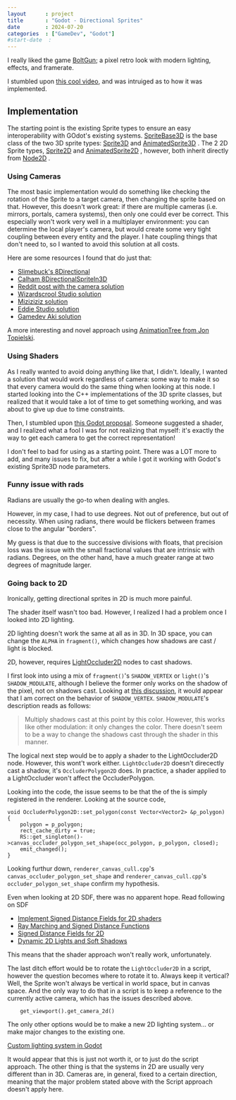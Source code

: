 ```yaml
---
layout      : project
title       : "Godot - Directional Sprites"
date        : 2024-07-20
categories  : ["GameDev", "Godot"]
#start-date  : 
---
```



I really liked the game [BoltGun](https://www.focus-entmt.com/en/games/warhammer-40000-boltgun); a pixel retro look with modern lighting, effects, and framerate.

I stumbled upon [this cool video](https://www.youtube.com/watch?v=v6hg7fYSw8I), and was intruiged as to how it was implemented.


## Implementation
The starting point is the existing Sprite types to ensure an easy interoperability with GOdot's existing systems.
[SpriteBase3D](https://docs.godotengine.org/en/stable/classes/class_spritebase3d.html) is the base class of the two 3D sprite types:
[Sprite3D](https://docs.godotengine.org/en/stable/classes/class_sprite3d.html)
and
[AnimatedSprite3D](https://docs.godotengine.org/en/stable/classes/class_animatedsprite3d.html)
. The 2 2D Sprite types,
[Sprite2D](https://docs.godotengine.org/en/stable/classes/class_sprite2d.html)
and
[AnimatedSprite2D](https://docs.godotengine.org/en/stable/classes/class_animatedsprite2d.html)
, however, both inherit directly from
[Node2D](https://docs.godotengine.org/en/stable/classes/class_node2d.html)
.

### Using Cameras
The most basic implementation would do something like checking the rotation of the Sprite to a target camera, then changing the sprite based on that.
However, this doesn't work great: if there are multiple cameras (i.e. mirrors, portals, camera systems), then only one could ever be correct.
This especially won't work very well in a multiplayer environment: you can determine the local player's camera, but would create some very tight coupling between every entity and the player. I hate coupling things that don't need to, so I wanted to avoid this solution at all costs.

Here are some resources I found that do just that:
- [Slimebuck's 8Directional](https://github.com/slimebuck/Slimebucks-Godot-8Directional-Example)
- [Calham 8DirectionalSpriteIn3D](https://github.com/calham-21/8DirectionalSpriteIn3DDemo)
- [Reddit post with the camera solution](https://www.reddit.com/r/godot/comments/19bvu0l/testing_8directional_sprites_in_3d_thoughts/)
- [Wizardscrool Studio solution](https://www.youtube.com/watch?v=8p0UFkQhJ_M&ab_channel=WizardscrollStudio)
- [Miziziziz solution](https://www.youtube.com/watch?v=q0sLPbyIbQg&ab_channel=Miziziziz)
- [Eddie Studio solution](https://www.youtube.com/watch?v=tAElk1WnYn8&ab_channel=Eddie)
- [Gamedev Aki solution](https://www.youtube.com/watch?v=NZ7EP1Kt_sI&ab_channel=GamedevAki)

A more interesting and novel approach using [AnimationTree from Jon Topielski](https://www.youtube.com/watch?v=Xf2RduncoNU).


### Using Shaders
As I really wanted to avoid doing anything like that, I didn't.
Ideally, I wanted a solution that would work regardless of camera: some way to make it so that every camera would do the same thing when looking at this node.
I started looking into the C++ implementations of the 3D sprite classes, but realized that it would take a lot of time to get something working, and was about to give up due to time constraints.

Then, I stumbled upon [this Godot proposal](https://github.com/godotengine/godot-proposals/discussions/5082).
Someone suggested a shader, and I realized what a fool I was for not realizing that myself: it's exactly the way to get each camera to get the correct representation!

I don't feel to bad for using as a starting point.
There was a LOT more to add, and many issues to fix, but after a while I got it working with Godot's existing Sprite3D node parameters.

### Funny issue with rads
Radians are usually the go-to when dealing with angles.

However, in my case, I had to use degrees. Not out of preference, but out of necessity. When using radians, there would be flickers between frames close to the angular "borders".

My guess is that due to the successive divisions with floats, that precision loss was the issue with the small fractional values that are intrinsic with radians.
Degrees, on the other hand, have a much greater range at two degrees of magnitude larger.

### Going back to 2D
Ironically, getting directional sprites in 2D is much more painful.

The shader itself wasn't too bad. However, I realized I had a problem once I looked into 2D lighting.

2D lighting doesn't work the same at all as in 3D. In 3D space, you can change the `ALPHA` in `fragment()`, which changes how shadows are cast / light is blocked.

2D, however, requires [LightOccluder2D](https://docs.godotengine.org/en/stable/classes/class_lightoccluder2d.html) nodes to cast shadows.

I first look into using a mix of `fragment()`'s `SHADOW_VERTEX` or `light()`'s `SHADOW_MODULATE`, although I believe the former only works on the shadow of the pixel, not on shadows cast.
Looking at [this discussion](https://github.com/godotengine/godot-proposals/discussions/8298), it would appear that I am correct on the behavior of `SHADOW_VERTEX`.
`SHADOW_MODULATE`'s description reads as follows:
> Multiply shadows cast at this point by this color.
However, this works like other modulation: it only changes the color. There doesn't seem to be a way to change the shadows cast through the shader in this manner.

The logical next step would be to apply a shader to the LightOccluder2D node. However, this wont't work either.
`LightOccluder2D` doesn't direcectly cast a shadow, it's `OccluderPolygon2D` does.
In practice, a shader applied to a LightOccluder won't affect the OccluderPolygon.

Looking into the code, the issue seems to be that the  of the  is simply registered in the renderer.
Looking at the source code, 
```
void OccluderPolygon2D::set_polygon(const Vector<Vector2> &p_polygon) {
	polygon = p_polygon;
	rect_cache_dirty = true;
	RS::get_singleton()->canvas_occluder_polygon_set_shape(occ_polygon, p_polygon, closed);
	emit_changed();
}
```
Looking furthur down, `renderer_canvas_cull.cpp`'s `canvas_occluder_polygon_set_shape` and `renderer_canvas_cull.cpp`'s `occluder_polygon_set_shape` confirm my hypothesis.

Even when looking at 2D SDF, there was no apparent hope.
Read following on SDF
- [Implement Signed Distance Fields for 2D shaders](https://github.com/godotengine/godot/pull/43886)
- [Ray Marching and Signed Distance Functions](https://jamie-wong.com/2016/07/15/ray-marching-signed-distance-functions/)
- [Signed Distance Fields for 2D](https://godotengine.org/article/godots-2d-engine-gets-several-improvements-upcoming-40/)
- [Dynamic 2D Lights and Soft Shadows](https://godotshaders.com/shader/dynamic-2d-lights-and-soft-shadows/)

This means that the shader approach won't really work, unfortunately.

The last ditch effort would be to rotate the `LightOccluder2D` in a script, however the question becomes where to rotate it to.
Always keep it vertical? Well, the Sprite won't always be vertical in world space, but in canvas space.
And the only way to do that in a script is to keep a reference to the currently active camera, which has the issues described above.
```
	get_viewport().get_camera_2d()
```

The only other options would be to make a new 2D lighting system... or make major changes to the existing one.

[Custom lighting system in Godot](https://www.youtube.com/watch?v=kM71HecDOvM)

It would appear that this is just not worth it, or to just do the script approach.
The other thing is that the systems in 2D are usually very different than in 3D.
Cameras are, in general, fixed to a certain direction, meaning that the major problem stated above with the Script approach doesn't apply here.
